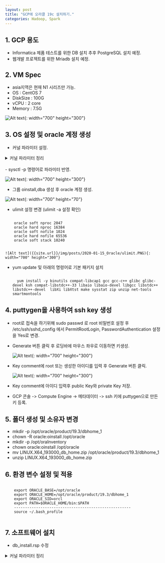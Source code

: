 ```yaml
---
layout: post
title: "GCP에 오라클 19c 설치하기."
categories: Hadoop, Spark
---
```

## 1. GCP 용도
  - Informatica 제품 테스트를 위한 DB 설치 추후 PostgreSQL 설치 예정.
  - 웹개발 프로젝트를 위한 Mriadb 설치 예정.

## 2. VM Spec
  - asia지역은 현재 N1 시리즈만 가능.
  - OS : CentOS 7
  - DiskSize : 100G
  - vCPU : 2 core
  - Memory : 7.5G

 ![Alt text]({{site.url}}/img/posts/2020-01-15_Oracle/vm_create1.PNG){: width="700" height="300"}

## 3. OS 설정 및 oracle 계정 생성
  - 커널 파라미터 설정.
  <details>
  <summary>커널 파라미터 정리</summary>
    <div markdown="1">

    |kernalParameter|comment|
    |---------------|--------|
    |fs.aio-max-nr|허가된 최대 동시 요청 수|
    |fs.file-max|OS에서 동시에 오픈할 수 있는 파일의 수를 제어|
    |kernel.shmall|공유 메모리 최대 페이지수|
    |kernel.shmmax|공유 세그먼트 최대 사이즈 (바이트 수)|
    |kernel.shmmni|공유 세그먼트 최대 수|
    |kernel.sem|아래 네 개의 값을  차례로 설정한다.<br /> -semmsl   : 세마포어 세트당 최대 세마포어 수<br /> - semmns  : 시스템에 할당할 수 있는 최대 세마포어 개수<br /> - semopm : 시스템 호출당 수행할 수 있는 최대 세마포어 수<br /> - semmni : 세마포어 세트의 최대 수|
    |net.ipv4.ip_local_port_range|신규 접속시에 허용할 수 있는 포트의 사용 범위|
    |net.core.rmem_default|소켓이 사용하는 수신 버퍼(Window Size)의 기본값|
    |net.core.rmem_max|소켓이 사용하는 수신 버퍼(Window Size)의 최대값|
    |net.core.wmem_default|소켓이 사용하는 송신 버퍼(Window Size)의 기본값|
    |net.core.wmem_max|소켓이 사용하는 수신 버퍼(Window Size)의 최대값|

    </div>
  </details>
  <br/>
  - sysctl -p 명령어로 파라미터 반영.

  ![Alt text]({{site.url}}/img/posts/2020-01-15_Oracle/os_setting1.PNG){: width="700" height="300"}

  - 그룹 oinstall,dba 생성 후 oracle 계정 생성.

  ![Alt text]({{site.url}}/img/posts/2020-01-15_Oracle/useradd1.PNG){: width="700" height="70"}

  - ulimit 설정 변경 (ulimit -a 설정 확인)
  <pre><code>
    oracle soft nproc 2047
    oracle hard nproc 16384
    oracle soft nofile 1024
    oracle hard nofile 65536
    oracle soft stack 10240
    </code></pre>

    ![Alt text]({{site.url}}/img/posts/2020-01-15_Oracle/ulimit.PNG){: width="700" height="300"}

  - yum update 및 아래의 명령어로 기본 패키지 설치
    <pre><code>
      yum install -y binutils compat-libcap1 gcc gcc-c++ glibc glibc-devel ksh compat-libstdc++-33 libaio libaio-devel libgcc libstdc++ libstdc++-devel  libXi libXtst make sysstat zip unzip net-tools smartmontools
    </code></pre>

## 4. puttygen을 사용하여 ssh key 생성
  - root로 접속을 하기위해 sudo passwd 로 root 비밀번호 설정 후 /etc/ssh/sshd_config 에서 PermitRootLogin, PasswordAuthentication 설정을 Yes로 변경.
  - Generate 버튼 클릭 후 로딩바에 마우스 좌우로 이동하면 키생성.

    ![Alt text]({{site.url}}/img/posts/2020-01-15_Oracle/keygen1.PNG){: width="700" height="300"}

  - Key comment에 root 또는 생성한 아이디를 입력 후 Generate 버튼 클릭.

    ![Alt text]({{site.url}}/img/posts/2020-01-15_Oracle/keygen2.PNG){: width="700" height="300"}

  - Key comment에 아이디 입력후 public Key와 private Key 저장.

  - GCP 콘솔 -> Compute Engine -> 메타데이터 -> ssh 키에 puttygen으로 만든 키 등록.


## 5. 폴더 생성 및 소유자 변경

  - mkdir -p /opt/oracle/product/19.3/dbhome_1
  - chown -R oracle:oinstall /opt/oracle
  - mkdir -p /opt/oraInventory
  - chown oracle:oinstall /opt/oracle
  - mv LINUX.X64_193000_db_home.zip /opt/oracle/product/19.3/dbhome_1
  - unzip LINUX.X64_193000_db_home.zip

## 6. 환경 변수 설정 및 적용

  <pre><code>
    export ORACLE_BASE=/opt/oracle
    export ORACLE_HOME=/opt/oracle/product/19.3/dbhome_1
    export ORACLE_SID=orcl
    export PATH=$ORACLE_HOME/bin:$PATH
    -----------------------------------------------------
    source ~/.bash_profile
  </code></pre>

## 7. 소프트웨어 설치
  - db_install.rsp 수정
   <details>
     <summary>커널 파라미터 정리</summary>
      <div markdown="1">

       <pre><code>
        oracle.install.option=INSTALL_DB_SWONLY     => 다음 중 하나 선택 가능  INSTALL_DB_SWONLY, INSTALL_DB_AND_CONFIG
        UNIX_GROUP_NAME=oinstall                     => 인벤토리 디렉토리의 UNIX 그룹 선택
        INVENTORY_LOCATION=/opt/oraInventory      => 인벤토리 디렉토리 위치 선택
        ORACLE_HOME=/opt/oracle/product/19.3/dbhome_1  => ORACLE_HOME 위치
        ORACLE_BASE=/opt/oracle                        => ORACLE_BASE 위치
        oracle.install.db.InstallEdition=EE                 => 데이타베이스 설치 버전 선택, EE Enterprise Edition, SE2  Standard Edition 2
        oracle.install.db.OSDBA_GROUP=dba           => 데이타베이스 관리자 그룹
        oracle.install.db.OSOPER_GROUP=                => 선택사항, 데이터베이스 운영자(OSOPER) 그룹
        oracle.install.db.OSBACKUPDBA_GROUP=dba      => 데이터베이스 백업 및 복구(OSBACKUPDBA) 그룹
        oracle.install.db.OSDGDBA_GROUP=dba        => Dtata Guard관리(OSDGDBA) 그룹
        oracle.install.db.OSKMDBA_GROUP=dba        => 암호화키 관리(OSKMDBA)
        oracle.install.db.OSRACDBA_GROUP=dba       => Real Application Cluster 관리(OSRACDBA) 그룹
        oracle.install.db.rootconfig.executeRootScript=true    => true,false 선택,  false일 경우 Manually 하게 ROOT SCRIPT 실행
        oracle.install.db.rootconfig.configMethod=ROOT        => ROOT, SUDO 중 선택, executeRootScript 설정값이 true 일 경우 선택
       </code></pre>
    </div>
    </details>

  - 설치 명령어 실행
    <pre><code>
      $ORACLE_HOME/runInstaller -executePrereqs -responseFile $ORACLE_HOME/install/response/db_install.rsp
    </code></pre>

    ![Alt text]({{site.url}}/img/posts/2020-01-15_Oracle/SWinstall.PNG){: width="700" height="300"}

## 8. 리스너 구성.
  <pre><code>
    netca -silent -responseFile $ORACLE_HOME/assistants/netca/netca.rsp
  </code></pre>

    ![Alt text]({{site.url}}/img/posts/2020-01-15_Oracle/ristener.PNG){: width="700" height="300"}

## 9. 데이터베이스 구성.

  <pre><code>
    vi $ORACLE_HOME/assistants/dbca/dbca.rsp
    dbca -silent -createDatabase -responsefile $ORACLE_HOME/assistants/dbca/dbca.rsp
  </code></pre>

  <details>
  <summary>dbca.rsp 설정</summary>
  <div markdown="1">

   <pre><code>
    $  responseFileVersion=/oracle/assistants/rspfmt_dbca_response_schema_v19.0.0
    gdbName=orcl
    #sid=orcl
    #databaseConfigType=SI
    createAsContainerDatabase=TRUE
    numberOfPDBs=1
    pdbName=orapdb
    #useLocalUndoForPDBs=TRUE
    pdbAdminPassword=oracle_4U
    templateName=General_Purpose.dbc
    sysPassword=oracle_4U
    systemPassword=oracle_4U
    #datafileDestination=$ORACLE_BASE/oradata
    #recoveryAreaDestination=$ORACLE_BASE/flash_recovery_area
    #storageType=FS
    characterSet=AL32UTF8
    nationalCharacterSet=AL16UTF16
    listeners=LISTENER
    memoryPercentage=40
    #databaseType=MULTIPURPOSE
    automaticMemoryManagement=FALSE
    #totalMemory=1024
   </code></pre>

  </div>
  </details>

  ![Alt text]({{site.url}}/img/posts/2020-01-15_Oracle/result.PNG){: width="700" height="300"}

## 10. infa 유저 생성
  - 12c 부터는 ALTER SESSION SET "_ORACLE_SCRIPT" = TRUE; 실행 후 유저 생성해야 11g 처럼 유저 생성 가능.

## 11. 오라클 포트 열기.

   ![Alt text]({{site.url}}/img/posts/2020-01-15_Oracle/firewall.PNG)

  - 연결 성공
   ![Alt text]({{site.url}}/img/posts/2020-01-15_Oracle/connection.PNG)


 ## 12. 오라클 서비스 등록하기.
  - /etc/oratab 파일에서 orcl:/opt/oracle/product/19.3/dbhome_1:Y 변경

  -  리스너 등록

 <pre><code>
  vi /usr/lib/systemd/system/oracle_listener.service
 </code></pre>
  <details>
      <summary>리스너 등록 스크립트</summary>
        <div markdown="1">
		          [Unit]
          		Description=oracle listener
		          After=network.target
		          [Service]
		          Type=forking
		          Environment=ORACLE_BASE=/opt/oracle
		          Environment=ORACLE_HOME=/opt/oracle/product/19.3
		          Environment=ORACLE_SID=orcl
		          ExecStart=/opt/oracle/product/19.3/dbhome_1/bin/lsnrctl start
		          ExecStop=/opt/oracle/product/19.3/dbhome_1/bin/lsnrctl stop
		          User=oracle
		          [Install]
		          WantedBy=multi-user.target
          </div>    
  </details>
 </br>

  - 인스턴스 등록
 <pre><code>
    vi /usr/lib/systemd/system/oracle_instance.service
  </code></pre>
  <details>
   <summary>인스턴스 등록 스크립트</summary>
   <div markdown="1">
		[Unit]
		Description=oracle instance
		After=network.target syslog.target
		[Service]
		Type=forking
		User=oracle
		Group=database
		Environment=ORACLE_BASE=/opt/oracle
		Environment=ORACLE_HOME=/opt/oracle/product/19.3
		Environment=ORACLE_SID=orcl
		ExecStart=/opt/oracle/product/19.3/dbhome_1/bin/dbstart
		ExecStop=/opt/oracle/product/19.3/dbhome_1/bin/dbshut
		[Install]
		WantedBy=multi-user.target
	</div>
  </details>


## 13. Systemd에 등록
 <pre><code>
 systemctl daemon-reload
 systemctl start oracle_listener.service
 systemctl enable oracle_listener.service
 systemctl start oracle_instance.service
 systemctl enable oracle_instance.service
 </code></pre>
